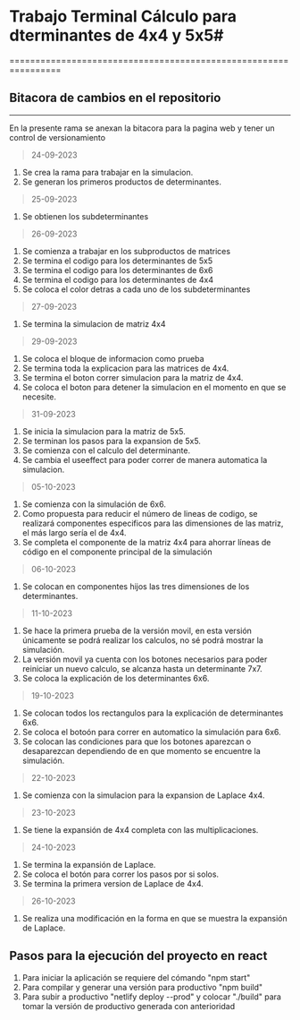 # Trabajo Terminal Cálculo para dterminantes de 4x4 y 5x5#
================================================================
## Bitacora de cambios en el repositorio
----------------------------------------------------------------
En la presente rama se anexan la bitacora para la pagina web y tener un control de versionamiento

>24-09-2023
1. Se crea la rama para trabajar en la simulacion.
2. Se generan los primeros productos de determinantes.

>25-09-2023
1. Se obtienen los subdeterminantes 

>26-09-2023
1. Se comienza a trabajar en los subproductos de matrices
2. Se termina el codigo para los determinantes de 5x5
3. Se termina el codigo para los determinantes de 6x6
4. Se termina el codigo para los determinantes de 4x4
5. Se coloca el color detras a cada uno de los subdeterminantes

>27-09-2023
1. Se termina la simulacion de matriz 4x4

>29-09-2023
1. Se coloca el bloque de informacion como prueba
2. Se termina toda la explicacion para las matrices de 4x4.
3. Se termina el boton correr simulacion para la matriz de 4x4.
4. Se coloca el boton para detener la simulacion en el momento en que se necesite.

>31-09-2023
1. Se inicia la simulacion para la matriz de 5x5.
2. Se terminan los pasos para la expansion de 5x5.
3. Se comienza con el calculo del determinante.
4. Se cambia el useeffect para poder correr de manera automatica la simulacion.

>05-10-2023
1. Se comienza con la simulación de 6x6.
2. Como propuesta para reducir el número de lineas de codigo, se realizará componentes especificos para las dimensiones de las matriz, el más largo sería el de 4x4.
3. Se completa el componente de la matriz 4x4 para ahorrar líneas de código en el componente principal de la simulación

>06-10-2023
1. Se colocan en componentes hijos las tres dimensiones de los determinantes.

>11-10-2023
1. Se hace la primera prueba de la versión movil, en esta versión únicamente se podrá realizar los calculos, no sé podrá mostrar la simulación.
2. La versión movil ya cuenta con los botones necesarios para poder reiniciar un nuevo calculo, se alcanza hasta un determinante 7x7.
3. Se coloca la explicación de los determinantes 6x6.

>19-10-2023
1. Se colocan todos los rectangulos para la explicación de determinantes 6x6.
2. Se coloca el botoón para correr en automatico la simulación para 6x6.
3. Se colocan las condiciones para que los botones aparezcan o desaparezcan dependiendo de en que momento se encuentre la simulación.

>22-10-2023
1. Se comienza con la simulacion para la expansion de Laplace 4x4.

>23-10-2023
1. Se tiene la expansión de 4x4 completa con las multiplicaciones.

>24-10-2023
1. Se termina la expansión de Laplace.
2. Se coloca el botón para correr los pasos por si solos.
3. Se termina la primera version de Laplace de 4x4.

>26-10-2023
1. Se realiza una modificación en la forma en que se muestra la expansión de Laplace.

## Pasos para la ejecución del proyecto en react
1. Para iniciar la aplicación se requiere del cómando "npm start"
2. Para compilar y generar una versión para productivo "npm build"
3. Para subir a productivo "netlify deploy --prod" y colocar "./build" para tomar la versión de productivo generada con anterioridad